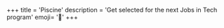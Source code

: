 +++
title = 'Piscine'
description = 'Get selected for the next Jobs in Tech program'
emoji= '🌊'
+++
